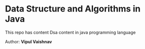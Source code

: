 # Data Structure and Algorithms in Java

This repo has content Dsa content in java programming language

Author: **Vipul Vaishnav**
